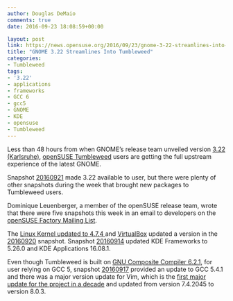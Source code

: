 ```yaml
---
author: Douglas DeMaio
comments: true
date: 2016-09-23 18:08:59+00:00

layout: post
link: https://news.opensuse.org/2016/09/23/gnome-3-22-streamlines-into-tumbleweed/
title: "GNOME 3.22 Streamlines Into Tumbleweed"
categories:
- Tumbleweed
tags:
- '3.22'
- applications
- frameworks
- GCC 6
- gcc5
- GNOME
- KDE
- opensuse
- Tumbleweed
---
```


Less than 48 hours from when GNOME’s release team unveiled version [3.22 (Karlsruhe)](https://www.gnome.org/news/2016/09/gnome-3-22-released-the-future-is-now/), [openSUSE Tumbleweed](https://en.opensuse.org/Portal:Tumbleweed) users are getting the full upstream experience of the latest GNOME.

Snapshot [20160921](https://lists.opensuse.org/opensuse-factory/2016-09/msg00396.html) made 3.22 available to user, but there were plenty of other snapshots during the week that brought new packages to Tumbleweed users.

Dominique Leuenberger, a member of the openSUSE release team, wrote that there were five snapshots this week in an email to developers on the [openSUSE Factory Mailing List](https://lists.opensuse.org/opensuse-factory/).

The [Linux Kernel updated to 4.7.4 ](https://www.kernel.org/)and [VirtualBox](https://www.virtualbox.org/wiki/Downloads) updated a version in the [20160920](https://lists.opensuse.org/opensuse-factory/2016-09/msg00378.html) snapshot. Snapshot [20160914](https://lists.opensuse.org/opensuse-factory/2016-09/msg00312.html) updated KDE Frameworks to 5.26.0 and KDE Applications 16.08.1.

Even though Tumbleweed is built on [GNU Composite Compiler 6.2.1](https://gcc.gnu.org/gcc-6/changes.html), for user relying on GCC 5, snapshot [20160917](https://lists.opensuse.org/opensuse-factory/2016-09/msg00330.html) provided an update to GCC 5.4.1 and there was a major version update for Vim, which is the [first major update for the project in a decade](https://groups.google.com/forum/#!msg/vim_dev/CmiGxtJ7fn4/DzdTuTtIAQAJ) and updated from version 7.4.2045 to version 8.0.3.		
